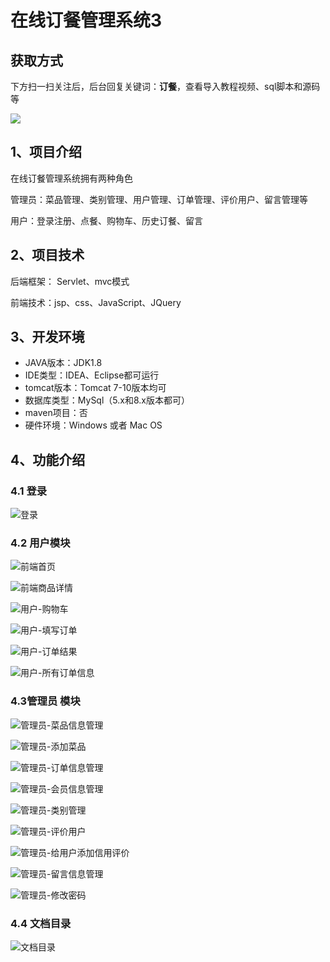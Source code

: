 # 在线订餐管理系统3

## 获取方式

下方扫一扫关注后，后台回复关键词：**订餐**，查看导入教程视频、sql脚本和源码等

 ![](https://www.codeshop.fun/Typora-Images/202205281253739.png)

## 1、项目介绍

在线订餐管理系统拥有两种角色

管理员：菜品管理、类别管理、用户管理、订单管理、评价用户、留言管理等

用户：登录注册、点餐、购物车、历史订餐、留言


## 2、项目技术

后端框架： Servlet、mvc模式

前端技术：jsp、css、JavaScript、JQuery

## 3、开发环境

- JAVA版本：JDK1.8
- IDE类型：IDEA、Eclipse都可运行
- tomcat版本：Tomcat 7-10版本均可
- 数据库类型：MySql（5.x和8.x版本都可） 
- maven项目：否
- 硬件环境：Windows 或者 Mac OS


## 4、功能介绍

### 4.1 登录

![登录](https://www.codeshop.fun/Typora-Images/202208040952070.jpg)

### 4.2 用户模块

![前端首页](https://www.codeshop.fun/Typora-Images/202208040952885.jpg)

![前端商品详情](https://www.codeshop.fun/Typora-Images/202208040952900.jpg)

![用户-购物车](https://www.codeshop.fun/Typora-Images/202208040952679.jpg)

![用户-填写订单](https://www.codeshop.fun/Typora-Images/202208040952090.jpg)

![用户-订单结果](https://www.codeshop.fun/Typora-Images/202208040953031.jpg)

![用户-所有订单信息](https://www.codeshop.fun/Typora-Images/202208040952646.jpg)

### 4.3管理员 模块

![管理员-菜品信息管理](https://www.codeshop.fun/Typora-Images/202208040952352.jpg)

![管理员-添加菜品](https://www.codeshop.fun/Typora-Images/202208040952614.jpg)

![管理员-订单信息管理](https://www.codeshop.fun/Typora-Images/202208040952057.jpg)

![管理员-会员信息管理](https://www.codeshop.fun/Typora-Images/202208040952545.jpg)

![管理员-类别管理](https://www.codeshop.fun/Typora-Images/202208040952300.jpg)

![管理员-评价用户](https://www.codeshop.fun/Typora-Images/202208040953592.jpg)

![管理员-给用户添加信用评价](https://www.codeshop.fun/Typora-Images/202208040952945.jpg)

![管理员-留言信息管理](https://www.codeshop.fun/Typora-Images/202208040952989.jpg)

![管理员-修改密码](https://www.codeshop.fun/Typora-Images/202208040953505.jpg)

### 4.4 文档目录

![文档目录](https://www.codeshop.fun/Typora-Images/202208040953174.jpg)

